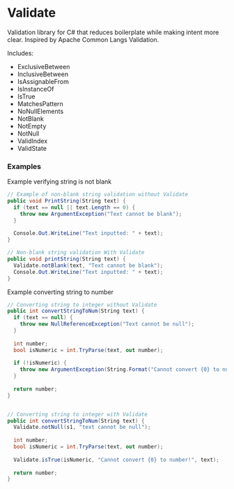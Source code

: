 # Validate
Validation library for C# that reduces boilerplate while making intent more clear.
Inspired by Apache Common Langs Validation.

Includes:
* ExclusiveBetween
* InclusiveBetween
* IsAssignableFrom
* IsInstanceOf
* IsTrue
* MatchesPattern
* NoNullElements
* NotBlank
* NotEmpty
* NotNull
* ValidIndex
* ValidState


### Examples
Example verifying string is not blank
``` C#
// Example of non-blank string validation without Validate
public void PrintString(String text) {
  if (text == null || text.Length == 0) {
    throw new ArgumentException("Text cannot be blank");
  }
  
  Console.Out.WriteLine("Text inputted: " + text);
}

// Non-blank string validation With Validate
public void printString(String text) {
  Validate.notBlank(text, "Text cannot be blank");
  Console.Out.WriteLine("Text inputted: " + text);
}
```

Example converting string to number
``` C#
// Converting string to integer without Validate
public int convertStringToNum(String text) {
  if (text == null) {
    throw new NullReferenceException("Text cannot be null");
  }
  
  int number;
  bool isNumeric = int.TryParse(text, out number);
  
  if (!isNumeric) {
    throw new ArgumentException(String.Format("Cannot convert {0} to number!", text));
  }
  
  return number;
}


// Converting string to integer with Validate
public int convertStringToNum(String text) {
  Validate.notNull(s1, "text cannot be null");
  
  int number;
  bool isNumeric = int.TryParse(text, out number);
  
  Validate.isTrue(isNumeric, "Cannot convert {0} to number!", text);
  
  return number;
}

```

